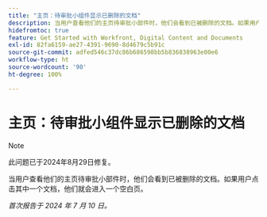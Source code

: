 ```yaml
---
title: "主页：待审批小组件显示已删除的文档"
description: 当用户查看他们的主页待审批小部件时，他们会看到已被删除的文档。如果用户点击其中一个文档，他们就会进入一个空白页。
hidefromtoc: true
feature: Get Started with Workfront, Digital Content and Documents
exl-id: 82fa6159-ae27-4391-9690-8d4679c5b91c
source-git-commit: adfed546c37dc86b686598bb5b836838963e00e6
workflow-type: ht
source-wordcount: '90'
ht-degree: 100%

---
```


# 主页：待审批小组件显示已删除的文档

>[!NOTE]
>
>此问题已于2024年8月29日修复。

当用户查看他们的主页待审批小部件时，他们会看到已被删除的文档。如果用户点击其中一个文档，他们就会进入一个空白页。

_首次报告于 2024 年 7 月 10 日。_
